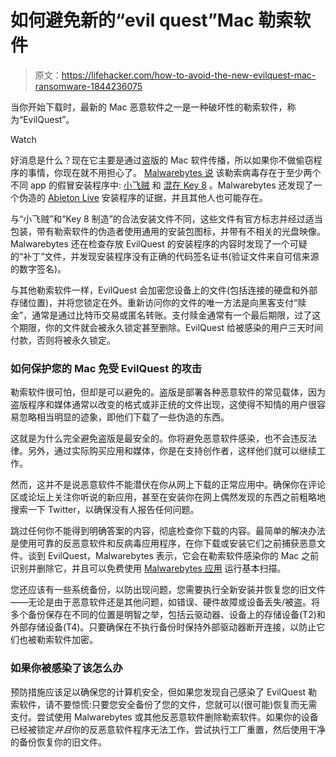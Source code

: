 # 如何避免新的“evil quest”Mac 勒索软件

> 原文：<https://lifehacker.com/how-to-avoid-the-new-evilquest-mac-ransomware-1844236075>

当你开始下载时，最新的 Mac 恶意软件之一是一种破坏性的勒索软件，称为“EvilQuest”。

Watch

好消息是什么？现在它主要是通过盗版的 Mac 软件传播，所以如果你不做偷窃程序的事情，你现在就不用担心了。 [Malwarebytes 说](https://blog.malwarebytes.com/mac/2020/06/new-mac-ransomware-spreading-through-piracy/) 该勒索病毒存在于至少两个不同 app 的假冒安装程序中: [小飞贼](https://obdev.at/products/littlesnitch/index.html) 和 [混在 Key 8](https://mixedinkey.com/) 。Malwarebytes 还发现了一个伪造的 [Ableton Live](https://www.ableton.com/en/) 安装程序的证据，并且其他人也可能存在。

与“小飞贼”和“Key 8 制造”的合法安装文件不同，这些文件有官方标志并经过适当包装，带有勒索软件的伪造者使用通用的安装包图标，并带有不相关的光盘映像。Malwarebytes 还在检查存放 EvilQuest 的安装程序的内容时发现了一个可疑的“补丁”文件，并发现安装程序没有正确的代码签名证书(验证文件来自可信来源的数字签名)。

与其他勒索软件一样，EvilQuest 会加密您设备上的文件(包括连接的硬盘和外部存储位置)，并将您锁定在外。重新访问你的文件的唯一方法是向黑客支付“赎金”，通常是通过比特币交易或匿名转账。支付赎金通常有一个最后期限，过了这个期限，你的文件就会被永久锁定甚至删除。EvilQuest 给被感染的用户三天时间付款，否则将被永久锁定。

### 如何保护您的 Mac 免受 EvilQuest 的攻击

勒索软件很可怕，但却是可以避免的。盗版是部署各种恶意软件的常见载体，因为盗版程序和媒体通常以改变的格式或非正统的文件出现，这使得不知情的用户很容易忽略相当明显的迹象，即他们下载了一些伪造的东西。

这就是为什么完全避免盗版是最安全的。你将避免恶意软件感染，也不会违反法律。另外，通过实际购买应用和媒体，你是在支持创作者，这样他们就可以继续工作。

然而，这并不是说恶意软件不能潜伏在你从网上下载的正常应用中。确保你在评论区或论坛上关注你听说的新应用，甚至在安装你在网上偶然发现的东西之前粗略地搜索一下 Twitter，以确保没有人报告任何问题。

跳过任何你不能得到明确答案的内容，彻底检查你下载的内容。最简单的解决办法是使用可靠的反恶意软件和反病毒应用程序，在你下载或安装它们之前捕获恶意文件。谈到 EvilQuest，Malwarebytes 表示，它会在勒索软件感染你的 Mac 之前识别并删除它，并且可以免费使用 [Malwarebytes 应用](https://www.malwarebytes.com/mac/) 运行基本扫描。

您还应该有一些系统备份，以防出现问题，您需要执行全新安装并恢复您的旧文件——无论是由于恶意软件还是其他问题，如错误、硬件故障或设备丢失/被盗。将多个备份保存在不同的位置是明智之举，包括云驱动器、设备上的存储设备(T2)和外部存储设备(T4)。只要确保在不执行备份时保持外部驱动器断开连接，以防止它们也被勒索软件加密。

### 如果你被感染了该怎么办

预防措施应该足以确保您的计算机安全，但如果您发现自己感染了 EvilQuest 勒索软件，请不要惊慌:只要您安全备份了您的文件，您就可以(很可能)恢复而无需支付。尝试使用 Malwarebytes 或其他反恶意软件删除勒索软件。如果你的设备已经被锁定*并且*你的反恶意软件程序无法工作，尝试执行工厂重置，然后使用干净的备份恢复你的旧文件。